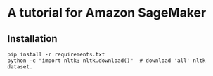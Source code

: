 # A tutorial for Amazon SageMaker

## Installation
```
pip install -r requirements.txt
python -c "import nltk; nltk.download()"  # download 'all' nltk dataset.
```

